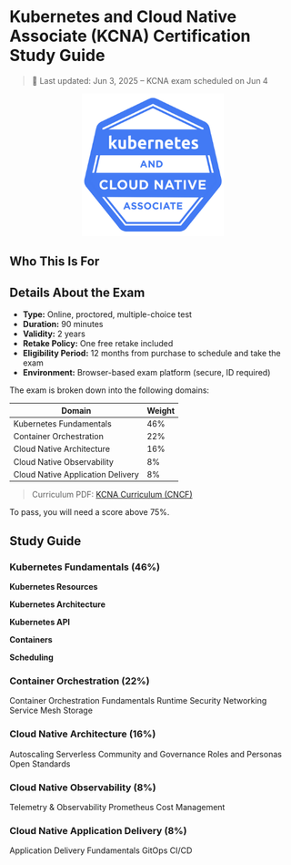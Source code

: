 # Kubernetes and Cloud Native Associate (KCNA) Certification Study Guide

> 📌 Last updated: Jun 3, 2025 – KCNA exam scheduled on Jun 4

<p align="center">
  <img src="./../../img/kcna.png" alt="KCNA" width="250"/>
</p>

## Who This Is For

## Details About the Exam


- **Type:** Online, proctored, multiple-choice test
- **Duration:** 90 minutes
- **Validity:** 2 years
- **Retake Policy:** One free retake included
- **Eligibility Period:** 12 months from purchase to schedule and take the exam
- **Environment:** Browser-based exam platform (secure, ID required)

The exam is broken down into the following domains:

| Domain                        | Weight |
|-------------------------------|--------|
| Kubernetes Fundamentals               | 46%    |
| Container Orchestration               | 22%    |
| Cloud Native Architecture             | 16%    |
| Cloud Native Observability            | 8%     |
| Cloud Native Application Delivery     | 8%     |

> Curriculum PDF: [KCNA Curriculum (CNCF)](https://github.com/cncf/curriculum/blob/master/KCNA_Curriculum.pdf)

To pass, you will need a score above 75%.
## Study Guide

### Kubernetes Fundamentals (46%)

**Kubernetes Resources**

**Kubernetes Architecture**

**Kubernetes API**

**Containers**

**Scheduling**

### Container Orchestration  (22%)
Container Orchestration Fundamentals
Runtime
Security
Networking
Service Mesh
Storage

### Cloud Native Architecture (16%)
Autoscaling
Serverless
Community and Governance
Roles and Personas
Open Standards

### Cloud Native Observability (8%)
Telemetry & Observability
Prometheus
Cost Management

### Cloud Native Application Delivery (8%)
Application Delivery Fundamentals
GitOps
CI/CD
 



